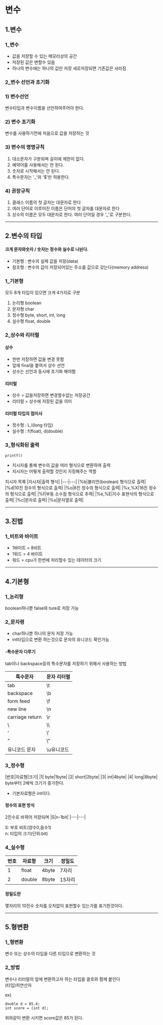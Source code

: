 변수
====
1.변수
----
### 1_변수
* 값을 저장할 수 있는 메모리상의 공간
* 저장된 값은 변할수 있음
* 하나의 변수에는 하나의 값만 저장 새로저장되면 기존값은 사라짐
    
### 2_변수 선언과 초기화
   
### 1) 변수선언
변수타입과 변수이름을 선언하여주어야 한다.
   
### 2) 변수 초기화
변수를 사용하기전에 처음으로 값을 저장하는 것
   
### 3) 변수의 명명규칙
1. 대소문자가 구분되며 길이에 제한이 없다.
2. 예약어를 사용해서는 안 된다.
3. 숫자로 시작해서는 안 된다.
4. 특수문자는 '_'와 '$'만 허용한다.
   
### 4) 권장규칙
1. 클래스 이름의 첫 글자는 대문자로 한다
2. 여러 단어로 이루어진 이름은 단어의 첫 글자를 대문자로 한다
3. 상수의 이름은 모두 대문자로 한다. 여러 단어일 경우 '_'로 구분한다.
   
---------
2.변수의 타입
---------
#### 크게 문자와숫자 / 숫자는 정수와 실수로 나뉜다.
* 기본형 : 변수의 실제 값을 저장(data)
* 참조형 : 변수의 값이 저장되어있는 주소를 값으로 갖는다(memory address)
   
### 1_기본형 
모두 8개 타입이 있으면 크게 4가지로 구분
1. 논리형 boolean
2. 문자형 char
3. 정수형 byte, short, int, long
4. 실수형 float, double
   
### 2_상수와 리터럴
#### 상수
* 한번 저장하면 값을 변경 못함
* 앞에 final을 붙여서 상수 선언
* 상수는 선언과 동시에 초기화 해야함
   
#### 리터럴
* 상수 = 값을저장하면 변경할수없는 저장공간
* 리터럴 = 상수에 저장된 값을 의미
   
#### 리터럴 타입의 접미사
* 정수형 : L,l(long 타입)
* 실수형 : f(float), d(double)
   

### 3_형식화된 출력
   
``` printf() ```
* 지시자를 통해 변수의 값을 여러 형식으로 변환하여 출력
* 지시자는 어떻게 출력할 것인지 지정해주는 역할
   
지시자 목록
|지시자|출력 형식|
|---|---|
|%b|불리언(boolean) 형식으로 출력|
|%d|10진 정수의 형식으로 출력|
|%o|8진 정수의 형식으로 출력|
|%x,%X|16진 정수의 형식으로 출력|
|%f|부동 소수점 형식으로 추력|
|%e,%E|지수 표현식의 형식으로 출력|
|%c|문자로 출력|
|%s|문자열로 출력|

   
---------
3.진법
---------
### 1_비트와 바이트
* 1바이트 = 8비트
* 1워드 = 4 바이트
* 워드 = cpu가 한번에 처리할수 있는 데이터의 크기   

-------
4.기본형
-------
### 1_논리형
boolean하나뿐 false와 ture로 저장 가능   

### 2_문자령
* char하나뿐 하나의 문자 저장 가능
* int타입으로 변환 하는것으로 문자의 유니코드 확인가능   

#### -특수문자 다루기
 tab이나  backspace등의 특수문자를 저장하기 위해서 사용하는 방법
 
|특수문자|문자 리터럴|
|---|---|
|tab|\t|
|backspace|	\b|
|form feed|\f|
|new line|	\n|
|carriage return|	\r|
| \ | \\\\ |
|'|\\'|
|"|\\"|
|유니코드 문자|\u유니코드|   

### 3_정수형
|번호|자료형|크기|
|1| byte|1byte|
|2| short|2byte|
|3| int|4byte|
|4| long|8byte|
byte부터 2배씩 크기가 증가한다.
* 기본자료형은 int이다.   

#### 정수의 표현 방식
 2진수로 바뀌어 저장되며
 |S|n-1bit|
 |---|---|
 
 S: 부호 비트(양수0,음수1)   
 n: 타입의 크기(단위:bit)
 
 ### 4_실수형
   
|번호|자료형|크기|정밀도|
|---|---|---|---|
|1|float|4byte|7자리|
|2|double|8byte|15자리|
   
#### 정밀도란
몇자리의 10진수 숫자를 오차없이 표현할수 있는가를 표기한것이다.

   
-------------------
5.형변환
------
### 1_형변환
변수 또는 상수의 타입을 다른 타입으로 변환하는 것   
 
### 2_방법
 변수나 리터럴의 앞에 변환하고자 하는 타입을 괄호와 함께 붙인다   
 (타임)피연산자   
 
 ex)
```
double d = 85.4;
int score = (int d);
```
위와같이 변환 시키면 score값은 85가 된다.
   
